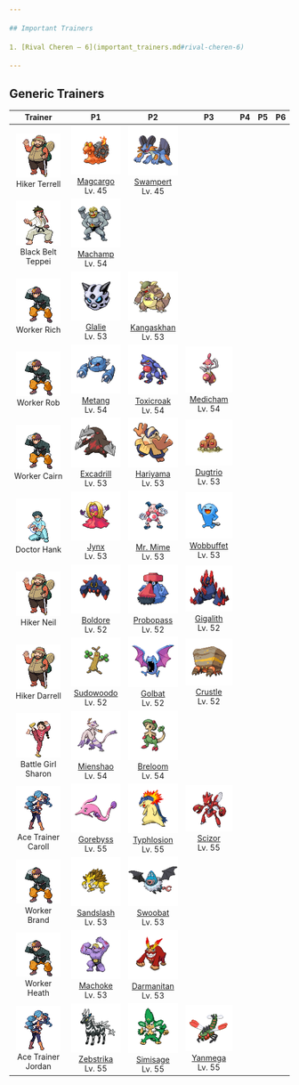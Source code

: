 ```yaml
---

## Important Trainers

1. [Rival Cheren – 6](important_trainers.md#rival-cheren-6)

---
```


## Generic Trainers</h3>

| Trainer | P1 | P2 | P3 | P4 | P5 | P6 |
|:-------:|:--:|:--:|:--:|:--:|:--:|:--:|
| ![Hiker Terrell](../../assets/trainers/hiker.png)<br>Hiker Terrell | ![Magcargo](../../assets/sprites/magcargo/front.png)<br>[Magcargo](../../pokemon/magcargo.md/)<br>Lv. 45 | ![Swampert](../../assets/sprites/swampert/front.png)<br>[Swampert](../../pokemon/swampert.md/)<br>Lv. 45 |
| ![Black Belt Teppei](../../assets/trainers/black_belt.png)<br>Black Belt Teppei | ![Machamp](../../assets/sprites/machamp/front.png)<br>[Machamp](../../pokemon/machamp.md/)<br>Lv. 54 |
| ![Worker Rich](../../assets/trainers/worker.png)<br>Worker Rich | ![Glalie](../../assets/sprites/glalie/front.png)<br>[Glalie](../../pokemon/glalie.md/)<br>Lv. 53 | ![Kangaskhan](../../assets/sprites/kangaskhan/front.png)<br>[Kangaskhan](../../pokemon/kangaskhan.md/)<br>Lv. 53 |
| ![Worker Rob](../../assets/trainers/worker.png)<br>Worker Rob | ![Metang](../../assets/sprites/metang/front.png)<br>[Metang](../../pokemon/metang.md/)<br>Lv. 54 | ![Toxicroak](../../assets/sprites/toxicroak/front.png)<br>[Toxicroak](../../pokemon/toxicroak.md/)<br>Lv. 54 | ![Medicham](../../assets/sprites/medicham/front.png)<br>[Medicham](../../pokemon/medicham.md/)<br>Lv. 54 |
| ![Worker Cairn](../../assets/trainers/worker.png)<br>Worker Cairn | ![Excadrill](../../assets/sprites/excadrill/front.png)<br>[Excadrill](../../pokemon/excadrill.md/)<br>Lv. 53 | ![Hariyama](../../assets/sprites/hariyama/front.png)<br>[Hariyama](../../pokemon/hariyama.md/)<br>Lv. 53 | ![Dugtrio](../../assets/sprites/dugtrio/front.png)<br>[Dugtrio](../../pokemon/dugtrio.md/)<br>Lv. 53 |
| ![Doctor Hank](../../assets/trainers/doctor.png)<br>Doctor Hank | ![Jynx](../../assets/sprites/jynx/front.png)<br>[Jynx](../../pokemon/jynx.md/)<br>Lv. 53 | ![Mr. Mime](../../assets/sprites/mr-mime/front.png)<br>[Mr. Mime](../../pokemon/mr-mime.md/)<br>Lv. 53 | ![Wobbuffet](../../assets/sprites/wobbuffet/front.png)<br>[Wobbuffet](../../pokemon/wobbuffet.md/)<br>Lv. 53 |
| ![Hiker Neil](../../assets/trainers/hiker.png)<br>Hiker Neil | ![Boldore](../../assets/sprites/boldore/front.png)<br>[Boldore](../../pokemon/boldore.md/)<br>Lv. 52 | ![Probopass](../../assets/sprites/probopass/front.png)<br>[Probopass](../../pokemon/probopass.md/)<br>Lv. 52 | ![Gigalith](../../assets/sprites/gigalith/front.png)<br>[Gigalith](../../pokemon/gigalith.md/)<br>Lv. 52 |
| ![Hiker Darrell](../../assets/trainers/hiker.png)<br>Hiker Darrell | ![Sudowoodo](../../assets/sprites/sudowoodo/front.png)<br>[Sudowoodo](../../pokemon/sudowoodo.md/)<br>Lv. 52 | ![Golbat](../../assets/sprites/golbat/front.png)<br>[Golbat](../../pokemon/golbat.md/)<br>Lv. 52 | ![Crustle](../../assets/sprites/crustle/front.png)<br>[Crustle](../../pokemon/crustle.md/)<br>Lv. 52 |
| ![Battle Girl Sharon](../../assets/trainers/battle_girl.png)<br>Battle Girl Sharon | ![Mienshao](../../assets/sprites/mienshao/front.png)<br>[Mienshao](../../pokemon/mienshao.md/)<br>Lv. 54 | ![Breloom](../../assets/sprites/breloom/front.png)<br>[Breloom](../../pokemon/breloom.md/)<br>Lv. 54 |
| ![Ace Trainer Caroll](../../assets/trainers/ace_trainer.png)<br>Ace Trainer Caroll | ![Gorebyss](../../assets/sprites/gorebyss/front.png)<br>[Gorebyss](../../pokemon/gorebyss.md/)<br>Lv. 55 | ![Typhlosion](../../assets/sprites/typhlosion/front.png)<br>[Typhlosion](../../pokemon/typhlosion.md/)<br>Lv. 55 | ![Scizor](../../assets/sprites/scizor/front.png)<br>[Scizor](../../pokemon/scizor.md/)<br>Lv. 55 |
| ![Worker Brand](../../assets/trainers/worker.png)<br>Worker Brand | ![Sandslash](../../assets/sprites/sandslash/front.png)<br>[Sandslash](../../pokemon/sandslash.md/)<br>Lv. 53 | ![Swoobat](../../assets/sprites/swoobat/front.png)<br>[Swoobat](../../pokemon/swoobat.md/)<br>Lv. 53 |
| ![Worker Heath](../../assets/trainers/worker.png)<br>Worker Heath | ![Machoke](../../assets/sprites/machoke/front.png)<br>[Machoke](../../pokemon/machoke.md/)<br>Lv. 53 | ![Darmanitan](../../assets/sprites/darmanitan-standard/front.png)<br>[Darmanitan](../../pokemon/darmanitan-standard.md/)<br>Lv. 53 |
| ![Ace Trainer Jordan](../../assets/trainers/ace_trainer.png)<br>Ace Trainer Jordan | ![Zebstrika](../../assets/sprites/zebstrika/front.png)<br>[Zebstrika](../../pokemon/zebstrika.md/)<br>Lv. 55 | ![Simisage](../../assets/sprites/simisage/front.png)<br>[Simisage](../../pokemon/simisage.md/)<br>Lv. 55 | ![Yanmega](../../assets/sprites/yanmega/front.png)<br>[Yanmega](../../pokemon/yanmega.md/)<br>Lv. 55 |

